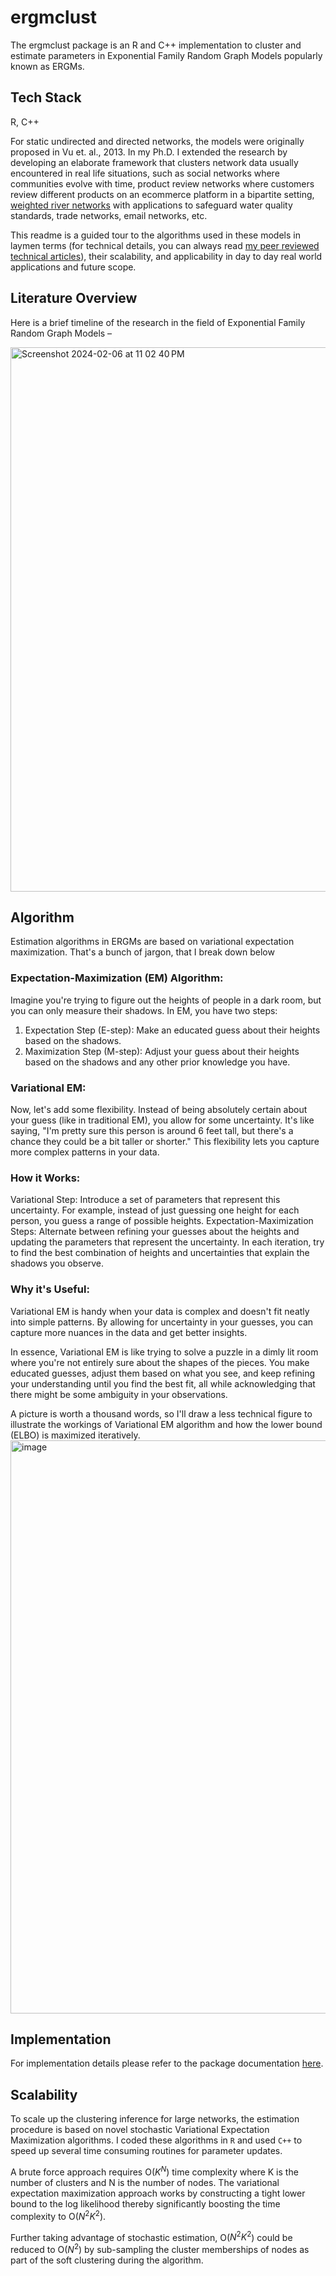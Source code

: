 # ergmclust
The ergmclust package is an R and C++ implementation to cluster and estimate parameters in Exponential Family Random Graph Models popularly known as ERGMs.

## Tech Stack
R, C++

For static undirected and directed networks, the models were originally proposed in Vu et. al., 2013. In my Ph.D. I extended the research by developing an elaborate framework that clusters network data usually encountered in real life situations, such as social networks where communities evolve with time, product review networks where customers review different products on an ecommerce platform in a bipartite setting, [weighted river networks](https://scholar.google.com/citations?view_op=view_citation&hl=en&user=mVExpwIAAAAJ&citation_for_view=mVExpwIAAAAJ:LkGwnXOMwfcC) with applications to safeguard water quality standards, trade networks, email networks, etc.

This readme is a guided tour to the algorithms used in these models in laymen terms (for technical details, you can always read [my peer reviewed technical articles](https://scholar.google.com/citations?user=mVExpwIAAAAJ&hl=en&oi=ao)), their scalability, and applicability in day to day real world applications and future scope.

## Literature Overview

Here is a brief timeline of the research in the field of Exponential Family Random Graph Models –

<img width="871" alt="Screenshot 2024-02-06 at 11 02 40 PM" src="https://github.com/amalag-19/netclust/assets/10363788/845606b7-5f0d-4bdb-825e-8fab4f77fe3c">

## Algorithm
Estimation algorithms in ERGMs are based on variational expectation maximization. That's a bunch of jargon, that I break down below

### Expectation-Maximization (EM) Algorithm:
Imagine you're trying to figure out the heights of people in a dark room, but you can only measure their shadows. In EM, you have two steps:

1. Expectation Step (E-step): Make an educated guess about their heights based on the shadows.
2. Maximization Step (M-step): Adjust your guess about their heights based on the shadows and any other prior knowledge you have.

### Variational EM: 
Now, let's add some flexibility. Instead of being absolutely certain about your guess (like in traditional EM), you allow for some uncertainty. It's like saying, "I'm pretty sure this person is around 6 feet tall, but there's a chance they could be a bit taller or shorter." This flexibility lets you capture more complex patterns in your data.

### How it Works:
Variational Step: Introduce a set of parameters that represent this uncertainty. For example, instead of just guessing one height for each person, you guess a range of possible heights.
Expectation-Maximization Steps: Alternate between refining your guesses about the heights and updating the parameters that represent the uncertainty. In each iteration, try to find the best combination of heights and uncertainties that explain the shadows you observe.

### Why it's Useful:
Variational EM is handy when your data is complex and doesn't fit neatly into simple patterns. By allowing for uncertainty in your guesses, you can capture more nuances in the data and get better insights.

In essence, Variational EM is like trying to solve a puzzle in a dimly lit room where you're not entirely sure about the shapes of the pieces. You make educated guesses, adjust them based on what you see, and keep refining your understanding until you find the best fit, all while acknowledging that there might be some ambiguity in your observations.

A picture is worth a thousand words, so I'll draw a less technical figure to illustrate the workings of Variational EM algorithm and how the lower bound (ELBO) is maximized iteratively.
<img width="917" alt="image" src="https://github.com/amalag-19/ergmclust/assets/10363788/5f088bc2-899f-4302-9529-bcdb2d977bc9">

## Implementation
For implementation details please refer to the package documentation [here](https://github.com/amalag-19/ergmclust/blob/master/ergmclust_documentation.pdf).

## Scalability

To scale up the clustering inference for large networks, the estimation procedure is based on novel stochastic Variational Expectation Maximization algorithms. I coded these algorithms in `R` and used `C++` to speed up several time consuming routines for parameter updates.

A brute force approach requires O($K^N$) time complexity where K is the number of clusters and N is the number of nodes. The variational expectation maximization approach works by constructing a tight lower bound to the log likelihood thereby significantly boosting the time complexity to O($N^2K^2$).

Further taking advantage of stochastic estimation, O($N^2K^2$) could be reduced to O($N^2$) by sub-sampling the cluster memberships of nodes as part of the soft clustering during the algorithm.





